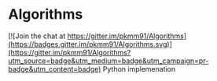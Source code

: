 # Algorithms

[![Join the chat at https://gitter.im/pkmm91/Algorithms](https://badges.gitter.im/pkmm91/Algorithms.svg)](https://gitter.im/pkmm91/Algorithms?utm_source=badge&utm_medium=badge&utm_campaign=pr-badge&utm_content=badge)
Python implemenation  
